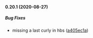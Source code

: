 #### 0.20.1 (2020-08-27)

##### Bug Fixes

*  missing a last curly in hbs ([a405ec1a](https://github.com/IgorSzyporyn/plop-scaffold/commit/a405ec1ab52060a6145f7ededf06aad5562b1cc1))

